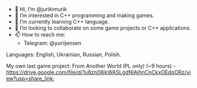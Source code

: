 - 👋 Hi, I’m @jurikimurik
- 👀 I’m interested in C++ programming and making games.
- 🌱 I’m currently learning C++ language.
- 💞️ I’m looking to collaborate on some game projects or C++ applications.
- 📫 How to reach me:
    - Telegram: @yuriijensen
    
Languages: English, Ukrainian, Russian, Polish.

My own last game project: From Another World (PL only) (~9 hours) - https://drive.google.com/file/d/1u6zn08jkWASLgdNIAjhnCnCkxOEdqORz/view?usp=share_link;

<!---
jurikimurik/jurikimurik is a ✨ special ✨ repository because its `README.md` (this file) appears on your GitHub profile.
You can click the Preview link to take a look at your changes.
--->
